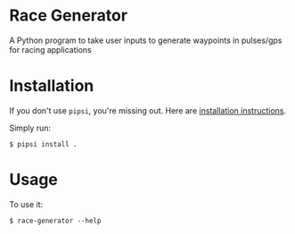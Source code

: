 # Race Generator

A Python program to take user inputs to generate waypoints in pulses/gps for racing applications


# Installation

If you don't use `pipsi`, you're missing out.
Here are [installation instructions](https://github.com/mitsuhiko/pipsi#readme).

Simply run:

    $ pipsi install .


# Usage

To use it:

    $ race-generator --help

